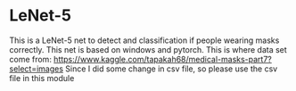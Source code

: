 # LeNet-5
This is a LeNet-5 net to detect and classification if people wearing masks correctly.
This net is based on windows and pytorch.
This is where data set come from:
https://www.kaggle.com/tapakah68/medical-masks-part7?select=images
Since I did some change in csv file, so please use the csv file in this module
